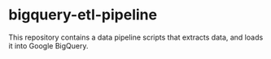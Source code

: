 # bigquery-etl-pipeline
This repository contains a data pipeline scripts that extracts data, and loads it into Google BigQuery.
